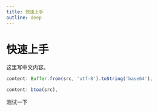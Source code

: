 ```yaml
---
title: 快速上手
outline: deep
---
```


# 快速上手

这里写中文内容。

```js
content: Buffer.from(src, 'utf-8').toString('base64'),

content: btoa(src),
```

测试一下
